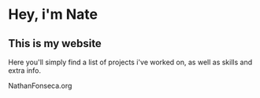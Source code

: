 # Hey, i'm Nate
## This is my website

Here you'll simply find a list of projects i've worked on, as well as skills and extra info.

NathanFonseca.org